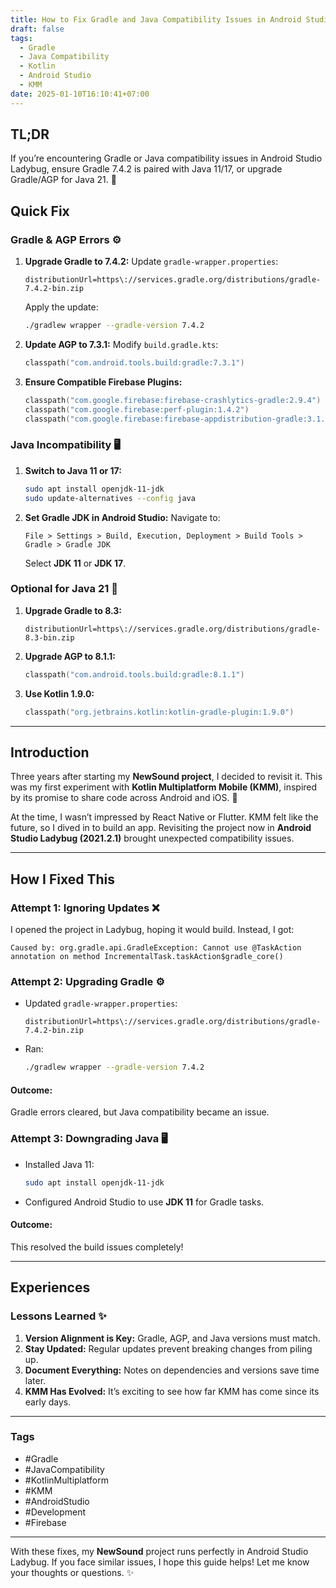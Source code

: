 ```yaml
---
title: How to Fix Gradle and Java Compatibility Issues in Android Studio Ladybug
draft: false
tags:
  - Gradle
  - Java Compatibility
  - Kotlin
  - Android Studio
  - KMM
date: 2025-01-10T16:10:41+07:00
---
```



## **TL;DR**
If you’re encountering Gradle or Java compatibility issues in Android Studio Ladybug, ensure Gradle 7.4.2 is paired with Java 11/17, or upgrade Gradle/AGP for Java 21. 🎯

## **Quick Fix**

### Gradle & AGP Errors ⚙️
1. **Upgrade Gradle to 7.4.2:** Update `gradle-wrapper.properties`:
   ```properties
   distributionUrl=https\://services.gradle.org/distributions/gradle-7.4.2-bin.zip
   ```
   Apply the update:
   ```bash
   ./gradlew wrapper --gradle-version 7.4.2
   ```

2. **Update AGP to 7.3.1:** Modify `build.gradle.kts`:
   ```kotlin
   classpath("com.android.tools.build:gradle:7.3.1")
   ```

3. **Ensure Compatible Firebase Plugins:**
   ```kotlin
   classpath("com.google.firebase:firebase-crashlytics-gradle:2.9.4")
   classpath("com.google.firebase:perf-plugin:1.4.2")
   classpath("com.google.firebase:firebase-appdistribution-gradle:3.1.1")
   ```

### Java Incompatibility 🖥️
1. **Switch to Java 11 or 17:**
   ```bash
   sudo apt install openjdk-11-jdk
   sudo update-alternatives --config java
   ```

2. **Set Gradle JDK in Android Studio:**
   Navigate to:
   ```
   File > Settings > Build, Execution, Deployment > Build Tools > Gradle > Gradle JDK
   ```
   Select **JDK 11** or **JDK 17**.

### Optional for Java 21 🚀
1. **Upgrade Gradle to 8.3:**
   ```properties
   distributionUrl=https\://services.gradle.org/distributions/gradle-8.3-bin.zip
   ```

2. **Upgrade AGP to 8.1.1:**
   ```kotlin
   classpath("com.android.tools.build:gradle:8.1.1")
   ```

3. **Use Kotlin 1.9.0:**
   ```kotlin
   classpath("org.jetbrains.kotlin:kotlin-gradle-plugin:1.9.0")
   ```

---

## **Introduction**

Three years after starting my **NewSound project**, I decided to revisit it. This was my first experiment with **Kotlin Multiplatform Mobile (KMM)**, inspired by its promise to share code across Android and iOS. 🚀

At the time, I wasn’t impressed by React Native or Flutter. KMM felt like the future, so I dived in to build an app. Revisiting the project now in **Android Studio Ladybug (2021.2.1)** brought unexpected compatibility issues.

---

## **How I Fixed This**

### Attempt 1: Ignoring Updates ❌
I opened the project in Ladybug, hoping it would build. Instead, I got:

```
Caused by: org.gradle.api.GradleException: Cannot use @TaskAction annotation on method IncrementalTask.taskAction$gradle_core()
```

### Attempt 2: Upgrading Gradle ⚙️
- Updated `gradle-wrapper.properties`:
  ```properties
  distributionUrl=https\://services.gradle.org/distributions/gradle-7.4.2-bin.zip
  ```
- Ran:
  ```bash
  ./gradlew wrapper --gradle-version 7.4.2
  ```

#### Outcome:
Gradle errors cleared, but Java compatibility became an issue.

### Attempt 3: Downgrading Java 🖥️
- Installed Java 11:
  ```bash
  sudo apt install openjdk-11-jdk
  ```
- Configured Android Studio to use **JDK 11** for Gradle tasks.

#### Outcome:
This resolved the build issues completely!

---

## **Experiences**

### Lessons Learned ✨
1. **Version Alignment is Key:** Gradle, AGP, and Java versions must match.
2. **Stay Updated:** Regular updates prevent breaking changes from piling up.
3. **Document Everything:** Notes on dependencies and versions save time later.
4. **KMM Has Evolved:** It’s exciting to see how far KMM has come since its early days.

---

### **Tags**
- #Gradle
- #JavaCompatibility
- #KotlinMultiplatform
- #KMM
- #AndroidStudio
- #Development
- #Firebase

---

With these fixes, my **NewSound** project runs perfectly in Android Studio Ladybug. If you face similar issues, I hope this guide helps! Let me know your thoughts or questions. ✨

